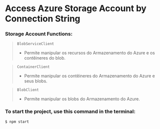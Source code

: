 # Access Azure Storage Account by Connection String

### Storage Account Functions:

> ```
> BlobServiceClient 
> ```
> - Permite manipular os recursos do Armazenamento do Azure e os contêineres do blob.

> ```
> ContainerClient  
> ```
> - Permite manipular os contêineres do Armazenamento do Azure e seus blobs.

> ```
> BlobClient  
> ```
> - Permite manipular os blobs do Armazenamento do Azure.



### To start the project, use this command in the terminal:

```
$ npm start
```
